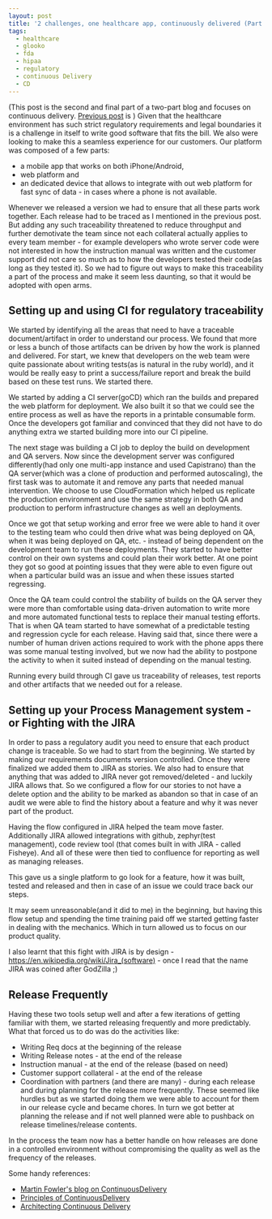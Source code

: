 ```yaml
---
layout: post
title: '2 challenges, one healthcare app, continuously delivered (Part II)'
tags:
  - healthcare
  - glooko
  - fda
  - hipaa
  - regulatory
  - continuous Delivery
  - CD
---
```

(This post is the second and final part of a two-part blog and focuses on continuous delivery. [Previous post](http://betarelease.github.com/who-knew-healthcare-is-hard/) is )
Given that the healthcare environment has such strict regulatory requirements and legal boundaries it is a challenge in itself
to write good software that fits the bill. We also were looking to make this a seamless experience for our customers. Our platform was composed of a few parts:
* a mobile app that works on both iPhone/Android,
* web platform and
* an dedicated device that allows to integrate with out web platform for fast sync of data - in cases where a phone is not available.

Whenever we released a version we had to ensure that all these parts work together. Each release had to be traced as I mentioned in the previous post. But adding any such traceability threatened to reduce throughput and further demotivate the team
since not each collateral actually applies to every team member - for example developers who wrote server code were not interested in how the instruction manual was written and the customer support did not care so much as to how the developers tested their code(as long as they tested it). So we had to figure out ways to make this traceability a part of the process and make it seem less daunting, so that it would be adopted with open arms.

## Setting up and using CI for regulatory traceability

We started by identifying all the areas that need to have a traceable document/artifact in order to understand our process.
We found that more or less a bunch of those artifacts can be driven by how the work is planned and delivered. For start, we knew that developers on the web team were quite passionate about writing tests(as is natural in the ruby world), and it would be really easy to print a success/failure report and break the build based on these test runs. We started there.

We started by adding a CI server(goCD) which ran the builds and prepared the web platform for deployment. We also built it so that we could see the entire process as well as have the reports in a printable consumable form. Once the developers got familiar and convinced that they did not have to do anything extra we started building more into our CI pipeline.

The next stage was building a CI job to deploy the build on development and QA servers. Now since the development server was configured differently(had only one multi-app instance and used Capistrano) than the QA server(which was a clone of production and performed autoscaling), the first task was to automate it and remove any parts that needed manual intervention. We choose to use CloudFormation which helped us replicate the production environment and use the same strategy in both QA and production to perform infrastructure changes as well an deployments.

Once we got that setup working and error free we were able to hand it over to the testing team who could then drive what was being deployed on QA, when it was being deployed on QA, etc. - instead of being dependent on the development team to run these deployments. They started to have better control on their own systems and could plan their work better. At one point they got so good at pointing issues that they were able to even figure out when a particular build was an issue and when these issues started regressing.

Once the QA team could control the stability of builds on the QA server they were more than comfortable using data-driven automation to write more and more automated functional tests to replace their manual testing efforts. That is when QA team started to have somewhat of a predictable testing and regression cycle for each release. Having said that, since there were a number of human driven actions required to work with the phone apps there was some manual testing involved, but we now had the ability to postpone the activity to when it suited instead of depending on the manual testing.

Running every build through CI gave us traceability of releases, test reports and other artifacts that we needed out for a release.

## Setting up your Process Management system - or Fighting with the JIRA

In order to pass a regulatory audit you need to ensure that each product change is traceable. So we had to start from the beginning. We started by making our requirements documents version controlled. Once they were finalized we added them to JIRA as stories. We also had to ensure that anything that was added to JIRA never got removed/deleted - and luckily JIRA allows that. So we configured a flow for our stories to not have a delete option and the ability to be marked as abandon so that in case of an audit we were able to find the history about a feature and why it was never part of the product.

Having the flow configured in JIRA helped the team move faster. Additionally JIRA allowed integrations with github, zephyr(test management), code review tool (that comes built in with JIRA - called Fisheye). And all of these were then tied to confluence for reporting as well as managing releases.

This gave us a single platform to go look for a feature, how it was built, tested and released and then in case of an issue we could trace back our steps.

It may seem unreasonable(and it did to me) in the beginning, but having this flow setup and spending the time training paid off we started getting faster in dealing with the mechanics. Which in turn allowed us to focus on our product quality.

I also learnt that this fight with JIRA is by design - https://en.wikipedia.org/wiki/Jira_(software) - once I read that the name JIRA was coined after GodZilla ;)

## Release Frequently

Having these two tools setup well and after a few iterations of getting familiar with them, we started releasing frequently and more predictably. What that forced us to do was do the activities like:

* Writing Req docs at the beginning of the release
* Writing Release notes - at the end of the release
* Instruction manual - at the end of the release (based on need)
* Customer support collateral - at the end of the release
* Coordination with partners (and there are many) - during each release and during planning for the release
more frequently.
These seemed like hurdles but as we started doing them we were able to account for them in our release cycle and became chores.
In turn we got better at planning the release and if not well planned were able to pushback on release timelines/release contents.


In the process the team now has a better handle on how releases are done in a controlled environment without compromising the quality as well as the frequency of the releases.

Some handy references:
* [Martin Fowler's blog on ContinuousDelivery](https://martinfowler.com/bliki/ContinuousDelivery.html)
* [Principles of ContinuousDelivery](https://devopsnet.com/2011/08/04/continuous-delivery/)
* [Architecting Continuous Delivery](https://www.thoughtworks.com/insights/blog/architecting-continuous-delivery)
